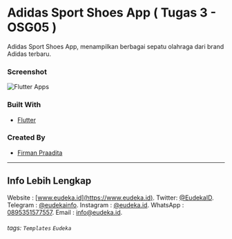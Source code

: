 

# Adidas Sport Shoes App ( Tugas 3 - OSG05 )
Adidas Sport Shoes App, menampilkan berbagai sepatu olahraga dari brand Adidas terbaru. 

### Screenshot
![Flutter Apps](https://youtu.be/_WFFUExh7Yw)

### Built With
- [Flutter](https://flutter.dev)

### Created By
- [Firman Praadita](https://github.com/firmanpraa)

---

## Info Lebih Lengkap
Website : [www.eudeka.id](https://www.eudeka.id).
Twitter: [@EudekaID](https://twitter.com/EudekaID).
Telegram : [@eudekainfo](https://t.me/eudekainfo).
Instagram : [@eudeka.id](https://instagram.com/eudeka.id).
WhatsApp : [0895351577557](https://wa.me/62895351577557).
Email : [info@eudeka.id](mailto:info@eudeka.id).

[nama_project]: Peserta
[tentang_project]: Peserta
[screenshot_project]: Peserta
[teknologi_digunakan]: Peserta
[nama_peserta]: Peserta

[kode_tugas]: Eudeka
[jenis_kelas]: Eudeka
[nama_kelas]: Eudeka
[tentang_kelas]: Eudeka
[waktu_kelas]: Eudeka
[tujuan_kelas]: Eudeka
[cara_daftar]: Eudeka
[kode_kelas]: Eudeka

###### tags: `Templates` `Eudeka`